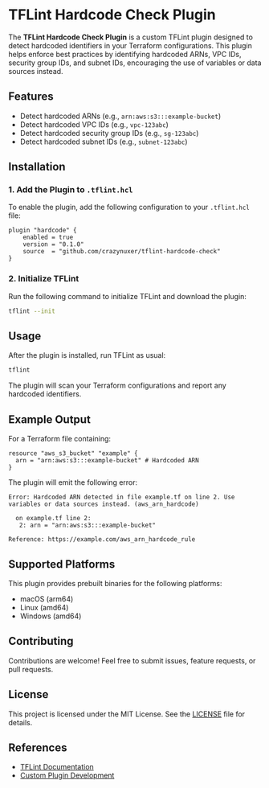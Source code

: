 # TFLint Hardcode Check Plugin

The **TFLint Hardcode Check Plugin** is a custom TFLint plugin designed to detect hardcoded identifiers in your Terraform configurations. This plugin helps enforce best practices by identifying hardcoded ARNs, VPC IDs, security group IDs, and subnet IDs, encouraging the use of variables or data sources instead.

## Features

- Detect hardcoded ARNs (e.g., `arn:aws:s3:::example-bucket`)
- Detect hardcoded VPC IDs (e.g., `vpc-123abc`)
- Detect hardcoded security group IDs (e.g., `sg-123abc`)
- Detect hardcoded subnet IDs (e.g., `subnet-123abc`)

## Installation

### 1. Add the Plugin to `.tflint.hcl`

To enable the plugin, add the following configuration to your `.tflint.hcl` file:

```hcl
plugin "hardcode" {
    enabled = true
    version = "0.1.0"
    source  = "github.com/crazynuxer/tflint-hardcode-check"
}
```

### 2. Initialize TFLint

Run the following command to initialize TFLint and download the plugin:

```bash
tflint --init
```

## Usage

After the plugin is installed, run TFLint as usual:

```bash
tflint
```

The plugin will scan your Terraform configurations and report any hardcoded identifiers.

## Example Output

For a Terraform file containing:

```hcl
resource "aws_s3_bucket" "example" {
  arn = "arn:aws:s3:::example-bucket" # Hardcoded ARN
}
```

The plugin will emit the following error:

```plaintext
Error: Hardcoded ARN detected in file example.tf on line 2. Use variables or data sources instead. (aws_arn_hardcode)

  on example.tf line 2:
   2: arn = "arn:aws:s3:::example-bucket"

Reference: https://example.com/aws_arn_hardcode_rule
```

## Supported Platforms

This plugin provides prebuilt binaries for the following platforms:

- macOS (arm64)
- Linux (amd64)
- Windows (amd64)

## Contributing

Contributions are welcome! Feel free to submit issues, feature requests, or pull requests.

## License

This project is licensed under the MIT License. See the [LICENSE](LICENSE) file for details.

## References

- [TFLint Documentation](https://github.com/terraform-linters/tflint)
- [Custom Plugin Development](https://github.com/terraform-linters/tflint/blob/master/docs/developer-guide/plugins.md)


